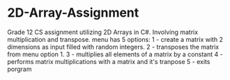 # 2D-Array-Assignment
Grade 12 CS assignment utilizing 2D Arrays in C#. Involving matrix multiplication and transpose.
menu has 5 options:
1 - create a matrix with 2 dimensions as input filled with random integers.
2 - transposes the matrix from menu option 1.
3 - multiplies all elements of a matrix by a constant
4 - performs matrix multiplications with a matrix and it's tranpose
5 - exits porgram
